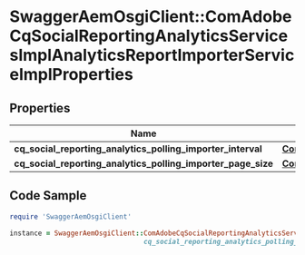 # SwaggerAemOsgiClient::ComAdobeCqSocialReportingAnalyticsServicesImplAnalyticsReportImporterServiceImplProperties

## Properties

Name | Type | Description | Notes
------------ | ------------- | ------------- | -------------
**cq_social_reporting_analytics_polling_importer_interval** | [**ConfigNodePropertyInteger**](ConfigNodePropertyInteger.md) |  | [optional] 
**cq_social_reporting_analytics_polling_importer_page_size** | [**ConfigNodePropertyInteger**](ConfigNodePropertyInteger.md) |  | [optional] 

## Code Sample

```ruby
require 'SwaggerAemOsgiClient'

instance = SwaggerAemOsgiClient::ComAdobeCqSocialReportingAnalyticsServicesImplAnalyticsReportImporterServiceImplProperties.new(cq_social_reporting_analytics_polling_importer_interval: null,
                                 cq_social_reporting_analytics_polling_importer_page_size: null)
```


